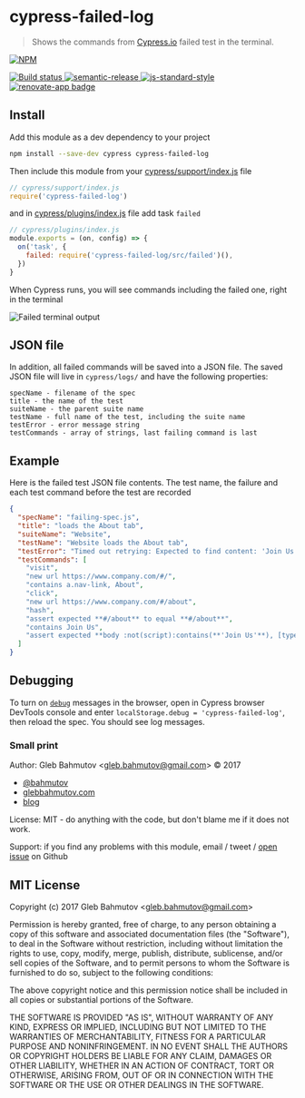 # cypress-failed-log

> Shows the commands from [Cypress.io](https://www.cypress.io) failed test in the terminal.

[![NPM][npm-icon] ][npm-url]

[![Build status][ci-image] ][ci-url]
[![semantic-release][semantic-image] ][semantic-url]
[![js-standard-style][standard-image]][standard-url]
[![renovate-app badge][renovate-badge]][renovate-app]

## Install

Add this module as a dev dependency to your project

```sh
npm install --save-dev cypress cypress-failed-log
```

Then include this module from your [cypress/support/index.js](cypress/support/index.js) file

```js
// cypress/support/index.js
require('cypress-failed-log')
```

and in [cypress/plugins/index.js](cypress/plugins/index.js) file add task `failed`

```js
// cypress/plugins/index.js
module.exports = (on, config) => {
  on('task', {
    failed: require('cypress-failed-log/src/failed')(),
  })
}
```

When Cypress runs, you will see commands including the failed one, right in the terminal

![Failed terminal output](images/failed.png)

## JSON file

In addition, all failed commands will be saved into a JSON file. The saved JSON file will live in `cypress/logs/` and have the following properties:

```
specName - filename of the spec
title - the name of the test
suiteName - the parent suite name
testName - full name of the test, including the suite name
testError - error message string
testCommands - array of strings, last failing command is last
```

## Example

Here is the failed test JSON file contents. The test name, the failure
and each test command before the test are recorded

```json
{
  "specName": "failing-spec.js",
  "title": "loads the About tab",
  "suiteName": "Website",
  "testName": "Website loads the About tab",
  "testError": "Timed out retrying: Expected to find content: 'Join Us' but never did.",
  "testCommands": [
    "visit",
    "new url https://www.company.com/#/",
    "contains a.nav-link, About",
    "click",
    "new url https://www.company.com/#/about",
    "hash",
    "assert expected **#/about** to equal **#/about**",
    "contains Join Us",
    "assert expected **body :not(script):contains(**'Join Us'**), [type='submit'][value~='Join Us']** to exist in the DOM"
  ]
}
```

## Debugging

To turn on [`debug`](https://github.com/visionmedia/debug#readme) messages in the browser, open in Cypress browser DevTools console and enter `localStorage.debug = 'cypress-failed-log'`, then reload the spec. You should see log messages.

### Small print

Author: Gleb Bahmutov &lt;gleb.bahmutov@gmail.com&gt; &copy; 2017

- [@bahmutov](https://twitter.com/bahmutov)
- [glebbahmutov.com](https://glebbahmutov.com)
- [blog](https://glebbahmutov.com/blog)

License: MIT - do anything with the code, but don't blame me if it does not work.

Support: if you find any problems with this module, email / tweet /
[open issue](https://github.com/bahmutov/cypress-failed-log/issues) on Github

## MIT License

Copyright (c) 2017 Gleb Bahmutov &lt;gleb.bahmutov@gmail.com&gt;

Permission is hereby granted, free of charge, to any person
obtaining a copy of this software and associated documentation
files (the "Software"), to deal in the Software without
restriction, including without limitation the rights to use,
copy, modify, merge, publish, distribute, sublicense, and/or sell
copies of the Software, and to permit persons to whom the
Software is furnished to do so, subject to the following
conditions:

The above copyright notice and this permission notice shall be
included in all copies or substantial portions of the Software.

THE SOFTWARE IS PROVIDED "AS IS", WITHOUT WARRANTY OF ANY KIND,
EXPRESS OR IMPLIED, INCLUDING BUT NOT LIMITED TO THE WARRANTIES
OF MERCHANTABILITY, FITNESS FOR A PARTICULAR PURPOSE AND
NONINFRINGEMENT. IN NO EVENT SHALL THE AUTHORS OR COPYRIGHT
HOLDERS BE LIABLE FOR ANY CLAIM, DAMAGES OR OTHER LIABILITY,
WHETHER IN AN ACTION OF CONTRACT, TORT OR OTHERWISE, ARISING
FROM, OUT OF OR IN CONNECTION WITH THE SOFTWARE OR THE USE OR
OTHER DEALINGS IN THE SOFTWARE.

[npm-icon]: https://nodei.co/npm/cypress-failed-log.svg?downloads=true
[npm-url]: https://npmjs.org/package/cypress-failed-log
[ci-image]: https://travis-ci.com/bahmutov/cypress-failed-log.svg?branch=master
[ci-url]: https://travis-ci.com/bahmutov/cypress-failed-log
[semantic-image]: https://img.shields.io/badge/%20%20%F0%9F%93%A6%F0%9F%9A%80-semantic--release-e10079.svg
[semantic-url]: https://github.com/semantic-release/semantic-release
[standard-image]: https://img.shields.io/badge/code%20style-standard-brightgreen.svg
[standard-url]: http://standardjs.com/
[renovate-badge]: https://img.shields.io/badge/renovate-app-blue.svg
[renovate-app]: https://renovateapp.com/
